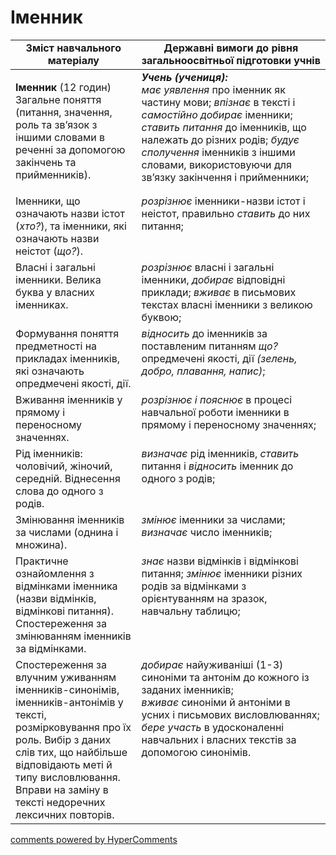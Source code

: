 <div id="hypercomments_widget" class="js-hypercomments-widget invisible"></div>

# Іменник 

<table>
  <tr>
    <td width="40%" align="center"><b>Зміст навчального матеріалу</b></td>
    <td width="60%" align="center"><b>Державні вимоги до рівня загальноосвітньої підготовки учнів</b></td>
  </tr>
<tbody>
  <tr>
    <td width="40%" style="vertical-align:top !important;">
    <p><b>Іменник</b> (12 годин)<br>
Загальне поняття (питання, значення, роль та зв’язок з іншими словами в реченні за допомогою закінчень та прийменників). </td>
    <td width="60%" style="vertical-align:top !important;">
<i><b>Учень (учениця):</b></i><br>
<i>має уявлення</i> про іменник як частину мови; <i>впізнає</i> в тексті і <i>самостійно добирає</i> іменники; <i>ставить питання</i> до іменників, що належать до різних родів; <i>будує сполучення</i> іменників з іншими словами, використовуючи для зв’язку закінчення і прийменники;</td>
  </tr>
  <tr>
    <td width="40%" style="vertical-align:top !important;">
Іменники, що означають назви істот (<i>хто?</i>), та іменники, які означають назви неістот (<i>що?</i>).</td>
    <td width="60%" style="vertical-align:top !important;">
<i>розрізнює</i> іменники-назви істот і неістот, правильно <i>ставить</i> до них питання; </td>
  </tr>
  <tr>
    <td width="40%" style="vertical-align:top !important;">
Власні і загальні іменники. Велика буква у власних іменниках.</td>
    <td width="60%" style="vertical-align:top !important;">
<i>розрізнює</i> власні і загальні іменники, <i>добирає</i> відповідні приклади; <i>вживає</i> в письмових текстах власні іменники з великою буквою;</td>
  </tr>
  <tr>
    <td width="40%" style="vertical-align:top !important;">
Формування поняття предметності на прикладах іменників, які означають опредмечені якості, дії.</td>
    <td width="60%" style="vertical-align:top !important;">
<i>відносить</i> до іменників за поставленим питанням <i>що?</i> опредмечені якості, дії <i>(зелень, добро, плавання, напис)</i>;</td>
  </tr>
  <tr>
    <td width="40%" style="vertical-align:top !important;">
Вживання іменників у прямому і переносному значеннях.</td>
    <td width="60%" style="vertical-align:top !important;">
<i>розрізнює і пояснює</i> в процесі навчальної роботи іменники в прямому і переносному значеннях; </td>
  </tr>
  <tr>
    <td width="40%" style="vertical-align:top !important;">
Рід іменників: чоловічий, жіночий, середній. Віднесення слова до одного з родів.</td>
    <td width="60%" style="vertical-align:top !important;">
<i>визначає</i> рід іменників, <i>ставить</i> питання і <i>відносить</i> іменник до одного з родів;</td>
  </tr>
  <tr>
    <td width="40%" style="vertical-align:top !important;">
Змінювання іменників за числами (однина і множина).</td>
    <td width="60%" style="vertical-align:top !important;">
<i>змінює</i> іменники за числами; <i>визначає</i> число іменників;</td>
  </tr>
  <tr>
    <td width="40%" style="vertical-align:top !important;">
Практичне ознайомлення з відмінками іменника (назви відмінків, відмінкові питання). Спостереження за змінюванням іменників за відмінками.</td>
    <td width="60%" style="vertical-align:top !important;">
<i>знає</i> назви відмінків і відмінкові питання; <i>змінює</i> іменники різних родів за відмінками з орієнтуванням на зразок, навчальну таблицю;</td>
  </tr>
  <tr>
    <td width="40%" style="vertical-align:top !important;">
Спостереження за влучним уживанням іменників-синонімів, іменників-антонімів у тексті, розмірковування про їх роль. Вибір з даних слів тих, що найбільше відповідають меті й типу висловлювання. Вправи на заміну в тексті недоречних лексичних повторів.</td>
    <td width="60%" style="vertical-align:top !important;">
<i>добирає</i> найуживаніші (1-3) синоніми та антонім до кожного із заданих іменників;<br>
<i>вживає</i> синоніми й антоніми в усних і письмових висловлюваннях; <i>бере участь</i> в удосконаленні навчальних і власних текстів за допомогою синонімів.</td>
  </tr>
</tbody>
</table>

<div class="js-hypercomments-container">
<a href="http://hypercomments.com" class="hc-link" title="comments widget">comments powered by HyperComments</a>
</div>